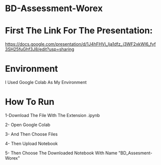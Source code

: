 # BD-Assessment-Worex

# First The Link For The Presentation:
https://docs.google.com/presentation/d/1J4hFHVi_Ija1dfz_j3WF2xkWl6_fyf3SH25fuGhf3J8/edit?usp=sharing

# Environment
I Used Google Colab As My Environment

# How To Run

1-Download The File With The Extension .ipynb

2- Open Google Colab

3- And Then Choose Files

4- Then Upload Notebook

5- Then Choose The Downloaded Notebook With Name "BD_Assesment-Worex"

